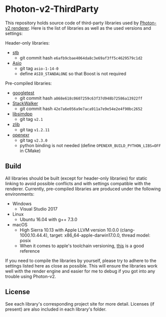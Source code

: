 # Photon-v2-ThirdParty

This repository holds source code of third-party libraries used by [Photon-v2 renderer](https://github.com/TzuChieh/Photon-v2). Here is the list of libraries as well as the used versions and settings:

Header-only libraries:

* [stb](https://github.com/nothings/stb)
  * git commit hash `e6afb9cbae4064da8c3e69af3ff5c4629579c1d2`
* [Asio](https://github.com/chriskohlhoff/asio)
  * git tag `asio-1-14-0`
  * define `ASIO_STANDALONE` so that Boost is not required

Pre-compiled libraries:

* [googletest](https://github.com/google/googletest)
  * git commit hash `a868e618c0607259c63f37d948b72586a13922ff`
* [StackWalker](https://github.com/JochenKalmbach/StackWalker)
  * git commit hash `42e7a6e056a9e7aca911a7e9e54e2e4f90bc2652`
* [libsimdpp](https://github.com/p12tic/libsimdpp)
  * git tag `v2.1`
* [zlib](https://github.com/madler/zlib)
  * git tag `v1.2.11`
* [openexr](https://github.com/openexr/openexr)
  * git tag `v2.3.0`
  * python binding is not needed (define `OPENEXR_BUILD_PYTHON_LIBS=OFF` in CMake)

## Build

All libraries should be built (except for header-only libraries) for static linking to avoid possible conflicts and with settings compatible with the renderer. Currently, pre-compiled libraries are produced under the following environments:

* Windows
  * Visual Studio 2017
* Linux
  * Ubuntu 16.04 with g++ 7.3.0
* macOS
  * High Sierra 10.13 with Apple LLVM version 10.0.0 (clang-1000.10.44.4), target: x86_64-apple-darwin17.0.0, thread model: posix
  * When it comes to apple's toolchain versioning, [this](https://gist.github.com/yamaya/2924292) is a good reference

If you need to compile the libraries by yourself, please try to adhere to the settings listed here as close as possible. This will ensure the libraries work well with the render engine and easier for me to debug if you got into any trouble using Photon-v2.

## License

See each library's corresponding project site for more detail. Licenses (if present) are also included in each library's folder.
